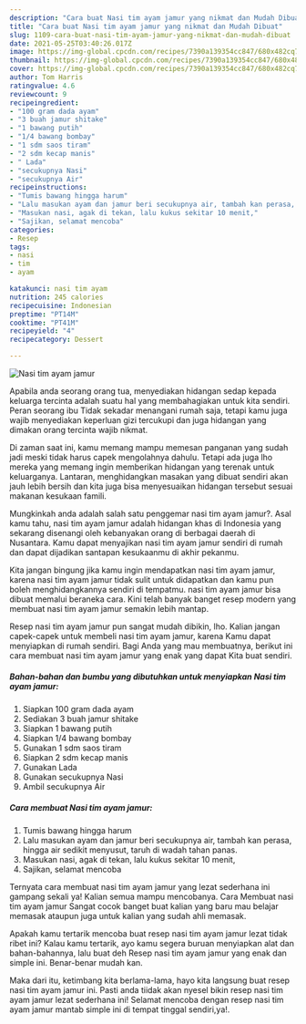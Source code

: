 ```yaml
---
description: "Cara buat Nasi tim ayam jamur yang nikmat dan Mudah Dibuat"
title: "Cara buat Nasi tim ayam jamur yang nikmat dan Mudah Dibuat"
slug: 1109-cara-buat-nasi-tim-ayam-jamur-yang-nikmat-dan-mudah-dibuat
date: 2021-05-25T03:40:26.017Z
image: https://img-global.cpcdn.com/recipes/7390a139354cc847/680x482cq70/nasi-tim-ayam-jamur-foto-resep-utama.jpg
thumbnail: https://img-global.cpcdn.com/recipes/7390a139354cc847/680x482cq70/nasi-tim-ayam-jamur-foto-resep-utama.jpg
cover: https://img-global.cpcdn.com/recipes/7390a139354cc847/680x482cq70/nasi-tim-ayam-jamur-foto-resep-utama.jpg
author: Tom Harris
ratingvalue: 4.6
reviewcount: 9
recipeingredient:
- "100 gram dada ayam"
- "3 buah jamur shitake"
- "1 bawang putih"
- "1/4 bawang bombay"
- "1 sdm saos tiram"
- "2 sdm kecap manis"
- " Lada"
- "secukupnya Nasi"
- "secukupnya Air"
recipeinstructions:
- "Tumis bawang hingga harum"
- "Lalu masukan ayam dan jamur beri secukupnya air, tambah kan perasa, hingga air sedikit menyusut, taruh di wadah tahan panas."
- "Masukan nasi, agak di tekan, lalu kukus sekitar 10 menit,"
- "Sajikan, selamat mencoba"
categories:
- Resep
tags:
- nasi
- tim
- ayam

katakunci: nasi tim ayam 
nutrition: 245 calories
recipecuisine: Indonesian
preptime: "PT14M"
cooktime: "PT41M"
recipeyield: "4"
recipecategory: Dessert

---
```



![Nasi tim ayam jamur](https://img-global.cpcdn.com/recipes/7390a139354cc847/680x482cq70/nasi-tim-ayam-jamur-foto-resep-utama.jpg)

Apabila anda seorang orang tua, menyediakan hidangan sedap kepada keluarga tercinta adalah suatu hal yang membahagiakan untuk kita sendiri. Peran seorang ibu Tidak sekadar menangani rumah saja, tetapi kamu juga wajib menyediakan keperluan gizi tercukupi dan juga hidangan yang dimakan orang tercinta wajib nikmat.

Di zaman  saat ini, kamu memang mampu memesan panganan yang sudah jadi meski tidak harus capek mengolahnya dahulu. Tetapi ada juga lho mereka yang memang ingin memberikan hidangan yang terenak untuk keluarganya. Lantaran, menghidangkan masakan yang dibuat sendiri akan jauh lebih bersih dan kita juga bisa menyesuaikan hidangan tersebut sesuai makanan kesukaan famili. 



Mungkinkah anda adalah salah satu penggemar nasi tim ayam jamur?. Asal kamu tahu, nasi tim ayam jamur adalah hidangan khas di Indonesia yang sekarang disenangi oleh kebanyakan orang di berbagai daerah di Nusantara. Kamu dapat menyajikan nasi tim ayam jamur sendiri di rumah dan dapat dijadikan santapan kesukaanmu di akhir pekanmu.

Kita jangan bingung jika kamu ingin mendapatkan nasi tim ayam jamur, karena nasi tim ayam jamur tidak sulit untuk didapatkan dan kamu pun boleh menghidangkannya sendiri di tempatmu. nasi tim ayam jamur bisa dibuat memalui beraneka cara. Kini telah banyak banget resep modern yang membuat nasi tim ayam jamur semakin lebih mantap.

Resep nasi tim ayam jamur pun sangat mudah dibikin, lho. Kalian jangan capek-capek untuk membeli nasi tim ayam jamur, karena Kamu dapat menyiapkan di rumah sendiri. Bagi Anda yang mau membuatnya, berikut ini cara membuat nasi tim ayam jamur yang enak yang dapat Kita buat sendiri.

<!--inarticleads1-->

##### Bahan-bahan dan bumbu yang dibutuhkan untuk menyiapkan Nasi tim ayam jamur:

1. Siapkan 100 gram dada ayam
1. Sediakan 3 buah jamur shitake
1. Siapkan 1 bawang putih
1. Siapkan 1/4 bawang bombay
1. Gunakan 1 sdm saos tiram
1. Siapkan 2 sdm kecap manis
1. Gunakan  Lada
1. Gunakan secukupnya Nasi
1. Ambil secukupnya Air




<!--inarticleads2-->

##### Cara membuat Nasi tim ayam jamur:

1. Tumis bawang hingga harum
1. Lalu masukan ayam dan jamur beri secukupnya air, tambah kan perasa, hingga air sedikit menyusut, taruh di wadah tahan panas.
1. Masukan nasi, agak di tekan, lalu kukus sekitar 10 menit,
1. Sajikan, selamat mencoba




Ternyata cara membuat nasi tim ayam jamur yang lezat sederhana ini gampang sekali ya! Kalian semua mampu mencobanya. Cara Membuat nasi tim ayam jamur Sangat cocok banget buat kalian yang baru mau belajar memasak ataupun juga untuk kalian yang sudah ahli memasak.

Apakah kamu tertarik mencoba buat resep nasi tim ayam jamur lezat tidak ribet ini? Kalau kamu tertarik, ayo kamu segera buruan menyiapkan alat dan bahan-bahannya, lalu buat deh Resep nasi tim ayam jamur yang enak dan simple ini. Benar-benar mudah kan. 

Maka dari itu, ketimbang kita berlama-lama, hayo kita langsung buat resep nasi tim ayam jamur ini. Pasti anda tiidak akan nyesel bikin resep nasi tim ayam jamur lezat sederhana ini! Selamat mencoba dengan resep nasi tim ayam jamur mantab simple ini di tempat tinggal sendiri,ya!.

